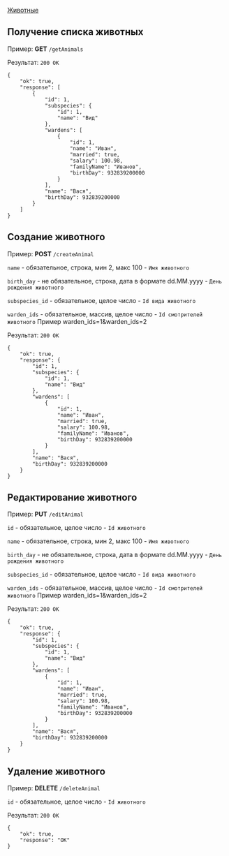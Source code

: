 [Животные](index.md)
## Получение списка животных

Пример:
**GET** `/getAnimals`

Результат: `200 OK` 
~~~
{
    "ok": true,
    "response": [
        {
            "id": 1,
            "subspecies": {
                "id": 1,
                "name": "Вид"
            },
            "wardens": [
                {
                    "id": 1,
                    "name": "Иван",
                    "married": true,
                    "salary": 100.98,
                    "familyName": "Иванов",
                    "birthDay": 932839200000
                }
            ],
            "name": "Вася",
            "birthDay": 932839200000
        }
    ]
}
~~~

## Создание животного

Пример:
**POST** `/createAnimal`

`name` - обязательное, строка, мин 2, макс 100 - `Имя животного`

`birth_day` - не обязательное, строка, дата в формате dd.MM.yyyy - `День рождения животного`

`subspecies_id` - обязательное, целое число - `Id вида животного`

`warden_ids` - обязательное, массив, целое число - `Id смотрителей животного` Пример warden_ids=1&warden_ids=2

Результат: `200 OK`
~~~
{
    "ok": true,
    "response": {
        "id": 1,
        "subspecies": {
            "id": 1,
            "name": "Вид"
        },
        "wardens": [
            {
                "id": 1,
                "name": "Иван",
                "married": true,
                "salary": 100.98,
                "familyName": "Иванов",
                "birthDay": 932839200000
            }
        ],
        "name": "Вася",
        "birthDay": 932839200000
    }
}
~~~

## Редактирование животного

Пример:
**PUT** `/editAnimal`

`id` - обязательное, целое число - `Id животного`

`name` - обязательное, строка, мин 2, макс 100 - `Имя животного`

`birth_day` - не обязательное, строка, дата в формате dd.MM.yyyy - `День рождения животного`

`subspecies_id` - обязательное, целое число - `Id вида животного`

`warden_ids` - обязательное, массив, целое число - `Id смотрителей животного` Пример warden_ids=1&warden_ids=2

Результат: `200 OK`
~~~
{
    "ok": true,
    "response": {
        "id": 1,
        "subspecies": {
            "id": 1,
            "name": "Вид"
        },
        "wardens": [
            {
                "id": 1,
                "name": "Иван",
                "married": true,
                "salary": 100.98,
                "familyName": "Иванов",
                "birthDay": 932839200000
            }
        ],
        "name": "Вася",
        "birthDay": 932839200000
    }
}
~~~

## Удаление животного

Пример:
**DELETE** `/deleteAnimal`

`id` - обязательное, целое число - `Id животного`

Результат: `200 OK`
~~~
{
    "ok": true,
    "response": "OK"
}
~~~